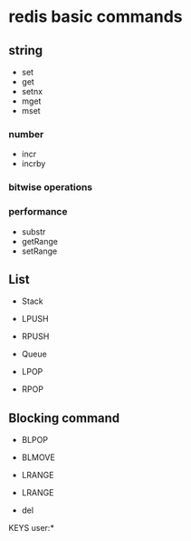 # redis basic commands

## string
- set 
- get 
- setnx
- mget
- mset
### number
- incr 
- incrby 

### bitwise operations

### performance
- substr
- getRange
- setRange

## List
-    Stack

- LPUSH
- RPUSH

-    Queue

- LPOP
- RPOP

## Blocking command

- BLPOP
- BLMOVE
- LRANGE
- LRANGE

- del

<detail>
<summary>
KEYS user:*
</summary>
</detail>